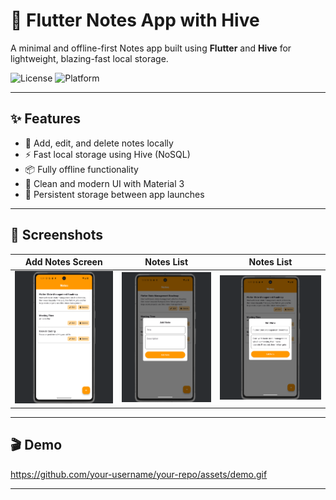 # 📝 Flutter Notes App with Hive

A minimal and offline-first Notes app built using **Flutter** and **Hive** for lightweight, blazing-fast local storage.

![License](https://img.shields.io/badge/license-MIT-green)
![Platform](https://img.shields.io/badge/platform-Flutter-blue)

---

## ✨ Features

- 🧠 Add, edit, and delete notes locally
- ⚡ Fast local storage using Hive (NoSQL)
- 📦 Fully offline functionality
- 📱 Clean and modern UI with Material 3
- 📌 Persistent storage between app launches

---

## 📱 Screenshots

| Add Notes Screen | Notes List | Notes List |
|------------------|-------------| -------------|
| ![All Notes](https://github.com/AbdullahProjects/hive-Notes-App-Project-/blob/main/Demo/Screenshot%202025-05-12%20125137.png) | ![Add Note](https://github.com/AbdullahProjects/hive-Notes-App-Project-/blob/main/Demo/Screenshot%202025-05-12%20125209.png) | ![Edit Note](https://github.com/AbdullahProjects/hive-Notes-App-Project-/blob/main/Demo/Screenshot%202025-05-12%20125153.png) |

---

## 🎬 Demo

https://github.com/your-username/your-repo/assets/demo.gif

---
